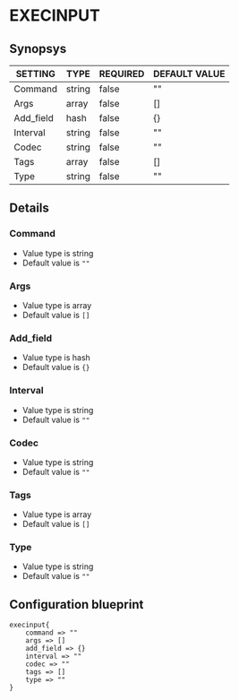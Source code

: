 # EXECINPUT


## Synopsys


|  SETTING  |  TYPE  | REQUIRED | DEFAULT VALUE |
|-----------|--------|----------|---------------|
| Command   | string | false    | ""            |
| Args      | array  | false    | []            |
| Add_field | hash   | false    | {}            |
| Interval  | string | false    | ""            |
| Codec     | string | false    | ""            |
| Tags      | array  | false    | []            |
| Type      | string | false    | ""            |


## Details

### Command
* Value type is string
* Default value is `""`



### Args
* Value type is array
* Default value is `[]`



### Add_field
* Value type is hash
* Default value is `{}`



### Interval
* Value type is string
* Default value is `""`



### Codec
* Value type is string
* Default value is `""`



### Tags
* Value type is array
* Default value is `[]`



### Type
* Value type is string
* Default value is `""`





## Configuration blueprint

```
execinput{
	command => ""
	args => []
	add_field => {}
	interval => ""
	codec => ""
	tags => []
	type => ""
}
```
